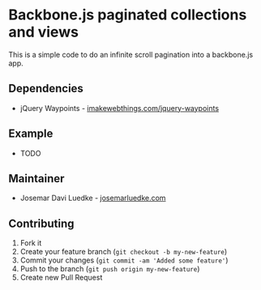 # Backbone.js paginated collections and views

This is a simple code to do an infinite scroll pagination into a backbone.js app.


## Dependencies
- jQuery Waypoints - [imakewebthings.com/jquery-waypoints](http://imakewebthings.com/jquery-waypoints/)


## Example
- TODO


## Maintainer

- Josemar Davi Luedke - [josemarluedke.com](http://josemarluedke.com)


## Contributing

1. Fork it
2. Create your feature branch (`git checkout -b my-new-feature`)
3. Commit your changes (`git commit -am 'Added some feature'`)
4. Push to the branch (`git push origin my-new-feature`)
5. Create new Pull Request